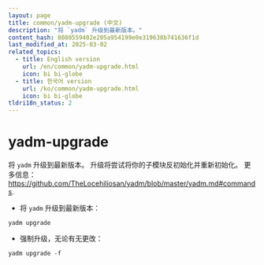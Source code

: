 ```yaml
---
layout: page
title: common/yadm-upgrade (中文)
description: "将 `yadm` 升级到最新版本。"
content_hash: 8080559402e205a954199e0e319638b741636f1d
last_modified_at: 2025-03-02
related_topics:
  - title: English version
    url: /en/common/yadm-upgrade.html
    icon: bi bi-globe
  - title: 한국어 version
    url: /ko/common/yadm-upgrade.html
    icon: bi bi-globe
tldri18n_status: 2
---
```

# yadm-upgrade

将 `yadm` 升级到最新版本。
升级将尝试将你的子模块反初始化并重新初始化。
更多信息：<https://github.com/TheLocehiliosan/yadm/blob/master/yadm.md#commands>.

- 将 `yadm` 升级到最新版本：

`yadm upgrade`

- 强制升级，无论有无更改：

`yadm upgrade -f`
